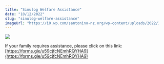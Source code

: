 ```yaml
---
title: "Sinulog Welfare Assistance"
date: "10/12/2022"
slug: "sinulog-welfare-assistance"
imageUrl: "https://i0.wp.com/santonino-nz.org/wp-content/uploads/2022/12/Screenshot-2022-12-10-165121.png?resize=778%2C775&ssl=1"
---
```


[![](https://i0.wp.com/santonino-nz.org/wp-content/uploads/2022/12/Screenshot-2022-12-10-165121.png?resize=778%2C775&ssl=1)](https://i0.wp.com/santonino-nz.org/wp-content/uploads/2022/12/Screenshot-2022-12-10-165121.png?ssl=1)

If your family requires assistance, please click on this link: [https://forms.gle/u59cjfcNEmhRQYHA9](https://forms.gle/u59cjfcNEmhRQYHA9)